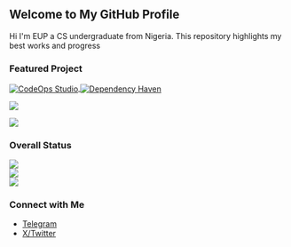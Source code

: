 ## Welcome to My GitHub Profile

Hi I'm EUP a CS undergraduate from Nigeria.
This repository highlights my best works and progress

### Featured Project

<a href="https://github.com/euptron/CodeOps-Studio">
  <img align="center" src="https://github-readme-stats.vercel.app/api/pin/?username=euptron&repo=CodeOps-Studio&show_icons=true&line_height=27&title_color=6aa6f8&text_color=8a919a&icon_color=6aa6f8&bg_color=22272e" alt="CodeOps Studio" />
</a>


<a href="https://github.com/euptron/dependency-haven">
  <img align="center" src="https://github-readme-stats.vercel.app/api/pin/?username=euptron&repo=dependency-haven&show_icons=true&line_height=27&title_color=6aa6f8&text_color=8a919a&icon_color=6aa6f8&bg_color=22272e" alt="Dependency Haven" />
</a>

![](https://github-readme-stats.vercel.app/api/pin?username=euptron&repo=CodeOps-Studio&show_icons=true&theme=graywhite&hide_border=false&include_all_commits=true&count_private=true&layout=compact)

![](https://github-readme-stats.vercel.app/api/pin?username=euptron&repo=dependency-haven&show_icons=true&theme=graywhite&hide_border=false&include_all_commits=true&count_private=true&layout=compact)

### Overall Status

![](https://github-readme-stats.vercel.app/api?username=euptron&theme=graywhite&hide_border=false&include_all_commits=true&count_private=true)  
![](https://github-readme-streak-stats.herokuapp.com/?user=euptron&theme=graywhite&hide_border=false)  
![](https://github-readme-stats.vercel.app/api/top-langs/?username=euptron&theme=graywhite&hide_border=false&include_all_commits=true&count_private=true&layout=compact)

### Connect with Me
- [Telegram](https://t.me/euptron)
- [X/Twitter](https://x.com/euptron)
